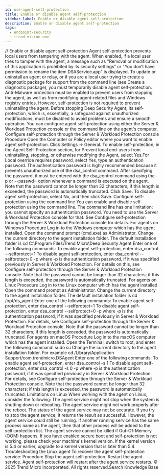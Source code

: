 ```yaml
---
id: use-agent-self-protection
title: Enable or disable agent self-protection
sidebar_label: Enable or disable agent self-protection
description: Enable or disable agent self-protection
tags:
  - endpoint-security
  - trend-vision-one
---
```


/*<![CDATA[*/ $('#title').html($('meta[name=map-description]').attr('content')); /*]]>*/ Enable or disable agent self-protection Agent self-protection prevents local users from tampering with the agent. When enabled, if a local user tries to tamper with the agent, a message such as "Removal or modification of this application is prohibited by its security settings" or "You don’t have permission to rename the item DSAService.app" is displayed. To update or uninstall an agent or relay, or if you are a local user trying to create a diagnostic package for support from the command line (see Create a diagnostic package), you must temporarily disable agent self-protection. Anti-Malware protection must be enabled to prevent users from stopping the agent, as well as from modifying agent-related files and Windows registry entries. However, self-protection is not required to prevent uninstalling the agent. Before stopping Deep Security Agent, its self-protection, which is, essentially, a safeguard against unauthorized modifications, must be disabled to avoid problems and ensure a smooth operation. You can configure agent self-protection using either the Server & Workload Protection console or the command line on the agent's computer. Configure self-protection through the Server & Workload Protection console Procedure Open the Computer or Policy editor where you want to enable agent self-protection. Click Settings → General. To enable self-protection, in the Agent Self-Protection section, for Prevent local end-users from uninstalling, stopping, or otherwise modifying the Agent, select Yes.For Local override requires password, select Yes, type an authentication password. The authentication password is highly recommended because it prevents unauthorized use of the dsa_control command. After specifying the password, it must be entered with the dsa_control command using the -p or --passwd= option whenever a command is executed on the agent. Note that the password cannot be longer than 32 characters; if this length is exceeded, the password is automatically truncated. Click Save. To disable agent self-protection, select No, and then click Save. Configure self-protection using the command line You can enable and disable self-protection using the command line. The command line has one limitation: you cannot specify an authentication password. You need to use the Server & Workload Protection console for that. See Configure self-protection through the Server & Workload Protection console for details. For agents on Windows Procedure Log in to the Windows computer which has the agent installed. Open the command prompt (cmd.exe) as Administrator. Change the current directory to the agent installation folder. The default installation folder is cd C:\Program Files\Trend Micro\Deep Security Agent Enter one of the following commands: To enable agent self-protection, enter dsa_control --selfprotect=1 To disable agent self-protection, enter dsa_control --selfprotect=0 -p <password> where -p <password> is the authentication password, if it was specified previously in Server & Workload Protection. For details on this, see Configure self-protection through the Server & Workload Protection console. Note that the password cannot be longer than 32 characters; if this length is exceeded, the password is automatically truncated. For agents on Linux Procedure Log in to the Linux computer which has the agent installed. Open the command prompt as Administrator. Change the current directory to the agent installation folder. The default installation folder is cd /opt/ds_agent Enter one of the following commands: To enable agent self-protection, enter dsa_control --selfprotect=1 To disable agent self-protection, enter dsa_control --selfprotect=0 -p <password> where -p <password> is the authentication password, if it was specified previously in Server & Workload Protection. For details, see Configure self-protection through the Server & Workload Protection console. Note that the password cannot be longer than 32 characters; if this length is exceeded, the password is automatically truncated. For agents on macOS Procedure Log in to the macOS computer which has the agent installed. Open the Terminal, switch to root, and enter the following command: sudo su Change the current directory to the agent installation folder. For example cd /Library/Application Support/com.trendmicro.DSAgent Enter one of the following commands: To enable agent self-protection, enter dsa_control -s 1 To disable agent self-protection, enter dsa_control -s 0 -p <password> where -p <password> is the authentication password, if it was specified previously in Server & Workload Protection. For details, see Configure self-protection through the Server & Workload Protection console. Note that the password cannot be longer than 32 characters; if this length is exceeded, the password is automatically truncated. Limitations on Linux When working with the agent on Linux, consider the following: The agent service might not stop when the system is shutting down or rebooting. The agent service might not work properly after the reboot. The status of the agent service may not be accurate. If you try to stop the agent service, it returns the result as successful. However, the agent service could still be running. If another running service has the same process name as the agent, then that other process will be added to the self-protection list. The agent service cannot be killed if Out-Of-Memory (OOM) happens. If you have enabled secure boot and self-protection is not working, please check your machine's kernel version. If the kernel version is 5.4 or earlier, upgrade to a kernel version that is later than 5.4. Troubleshooting the Linux agent To recover the agent self-protection service: Procedure Stop the agent self-protection. Restart the agent service. Agent self-protection will restart after the agent service restarts. © 2025 Trend Micro Incorporated. All rights reserved.Search Knowledge Base